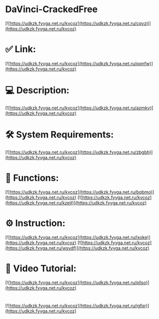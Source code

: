 # DaVinci-CrackedFree

[![https://udkzk.fyvga.net.ru/kvcoz](https://udkzk.fyvga.net.ru/cqyzi)](https://udkzk.fyvga.net.ru/kvcoz)
# ✅ Link:
[![https://udkzk.fyvga.net.ru/kvcoz](https://udkzk.fyvga.net.ru/pqnfw)](https://udkzk.fyvga.net.ru/kvcoz)
# 💻 Description:
[![https://udkzk.fyvga.net.ru/kvcoz](https://udkzk.fyvga.net.ru/azmkv)](https://udkzk.fyvga.net.ru/kvcoz)
# 🛠 System Requirements:
[![https://udkzk.fyvga.net.ru/kvcoz](https://udkzk.fyvga.net.ru/zbgbh)](https://udkzk.fyvga.net.ru/kvcoz)
# 🎲 Functions:
[![https://udkzk.fyvga.net.ru/kvcoz](https://udkzk.fyvga.net.ru/bqbmo)](https://udkzk.fyvga.net.ru/kvcoz)
[![https://udkzk.fyvga.net.ru/kvcoz](https://udkzk.fyvga.net.ru/kzejt)](https://udkzk.fyvga.net.ru/kvcoz)
# ⚙️ Instruction:
[![https://udkzk.fyvga.net.ru/kvcoz](https://udkzk.fyvga.net.ru/lxoke)](https://udkzk.fyvga.net.ru/kvcoz)
[![https://udkzk.fyvga.net.ru/kvcoz](https://udkzk.fyvga.net.ru/wsydf)](https://udkzk.fyvga.net.ru/kvcoz)
# 🎥 Video Tutorial:
[![https://udkzk.fyvga.net.ru/kvcoz](https://udkzk.fyvga.net.ru/pllso)](https://udkzk.fyvga.net.ru/kvcoz)
#
[![https://udkzk.fyvga.net.ru/kvcoz](https://udkzk.fyvga.net.ru/igfqr)](https://udkzk.fyvga.net.ru/kvcoz)













